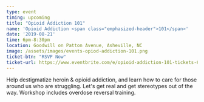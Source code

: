 ```yaml
---
type: event
timing: upcoming
title: "Opioid Addiction 101"
name: 'Opioid Addiction <span class="emphasized-header">101</span>'
date: '2019-08-21'
time: 6pm-8:30pm
location: Goodwill on Patton Avenue, Asheville, NC
image: /assets/images/events-opiod-addiction-101.png
ticket-btn: "RSVP Now"
ticket-url: https://www.eventbrite.com/e/opioid-addiction-101-tickets-61125687577
---
```


Help destigmatize heroin &amp; opioid addiction, and learn how to care for those around us who are struggling. Let's get real and get stereotypes out of the way. Workshop includes overdose reversal training.
